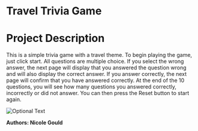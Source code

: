 # Travel Trivia Game
<h1>Project Description</h1>
<p>This is a simple trivia game with a travel theme. To begin playing the game, just click start.  All questions are multiple choice.  If you select the wrong answer, the next page will display that you answered the question wrong and will also display the correct answer. If you answer correctly, the next page will confirm that you have answered correctly. At the end of the 10 questions, you will see how many questions you answered correctly, incorrectly or did not answer. You can then press the Reset button to start again. </p>

![Optional Text](../master/assets/images/TravelGame.png)


<strong>Authors: Nicole Gould </strong>
